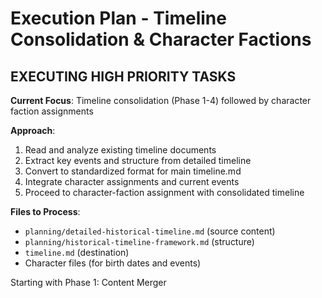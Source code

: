 # Execution Plan - Timeline Consolidation & Character Factions

## EXECUTING HIGH PRIORITY TASKS

**Current Focus**: Timeline consolidation (Phase 1-4) followed by character faction assignments

**Approach**:
1. Read and analyze existing timeline documents
2. Extract key events and structure from detailed timeline
3. Convert to standardized format for main timeline.md
4. Integrate character assignments and current events
5. Proceed to character-faction assignment with consolidated timeline

**Files to Process**:
- `planning/detailed-historical-timeline.md` (source content)
- `planning/historical-timeline-framework.md` (structure)
- `timeline.md` (destination)
- Character files (for birth dates and events)

Starting with Phase 1: Content Merger
